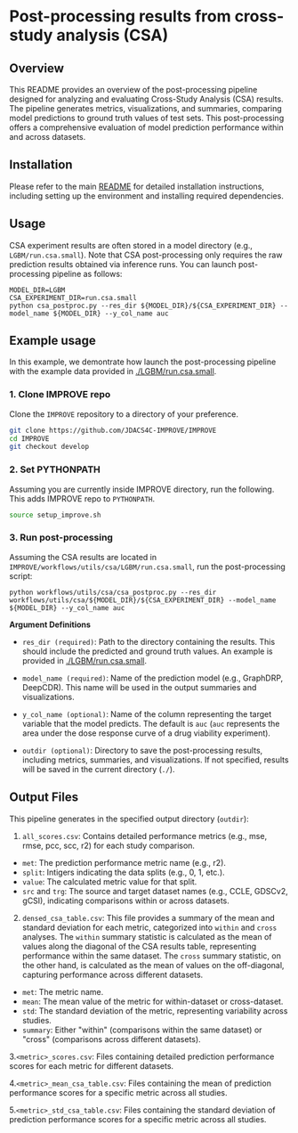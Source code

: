 # Post-processing results from cross-study analysis (CSA)

## Overview

This README provides an overview of the post-processing pipeline designed for analyzing and evaluating Cross-Study Analysis (CSA) results. The pipeline generates metrics, visualizations, and summaries, comparing model predictions to ground truth values of test sets. This post-processing offers a comprehensive evaluation of model prediction performance within and across datasets.

## Installation

Please refer to the main [README](https://github.com/JDACS4C-IMPROVE/IMPROVE/blob/develop/README.md#Installation) for detailed installation instructions, including setting up the environment and installing required dependencies.

## Usage

CSA experiment results are often stored in a model directory (e.g., `LGBM/run.csa.small`). Note that CSA post-processing only requires the raw prediction results obtained via inference runs. You can launch post-processing pipeline as follows:

```
MODEL_DIR=LGBM
CSA_EXPERIMENT_DIR=run.csa.small
python csa_postproc.py --res_dir ${MODEL_DIR}/${CSA_EXPERIMENT_DIR} --model_name ${MODEL_DIR} --y_col_name auc
```

## Example usage

In this example, we demontrate how launch the post-processing pipeline with the example data provided in [./LGBM/run.csa.small](./LGBM/run.csa.small).

### 1. Clone IMPROVE repo
Clone the `IMPROVE` repository to a directory of your preference.

```bash
git clone https://github.com/JDACS4C-IMPROVE/IMPROVE
cd IMPROVE
git checkout develop
```

### 2. Set PYTHONPATH
Assuming you are currently inside IMPROVE directory, run the following. This adds IMPROVE repo to `PYTHONPATH`.

```bash
source setup_improve.sh
```

### 3. Run post-processing
Assuming the CSA results are located in `IMPROVE/workflows/utils/csa/LGBM/run.csa.small`, run the post-processing script:

```
python workflows/utils/csa/csa_postproc.py --res_dir workflows/utils/csa/${MODEL_DIR}/${CSA_EXPERIMENT_DIR} --model_name ${MODEL_DIR} --y_col_name auc
```

**Argument Definitions**
* `res_dir (required)`: Path to the directory containing the results. This should include the predicted and ground truth values. An example is provided in [./LGBM/run.csa.small](./LGBM/run.csa.small).

* `model_name (required)`: Name of the prediction model (e.g., GraphDRP, DeepCDR). This name will be used in the output summaries and visualizations. 

* `y_col_name (optional)`: Name of the column representing the target variable that the model predicts. The default is `auc` (`auc` represents the area under the dose response curve of a drug viability experiment).

* `outdir (optional)`: Directory to save the post-processing results, including metrics, summaries, and visualizations. If not specified, results will be saved in the current directory (`./`).

## Output Files

This pipeline generates in the specified output directory (`outdir`):

1. `all_scores.csv`: Contains detailed performance metrics (e.g., mse, rmse, pcc, scc, r2) for each study comparison.
  - `met`: The prediction performance metric name (e.g., r2).
  - `split`: Intigers indicating the data splits (e.g., 0, 1, etc.).
  - `value`: The calculated metric value for that split.
  - `src` and `trg`: The source and target dataset names (e.g., CCLE, GDSCv2, gCSI), indicating comparisons within or across datasets.

2. `densed_csa_table.csv`: This file provides a summary of the mean and standard deviation for each metric, categorized into `within` and `cross` analyses. The `within` summary statistic is calculated as the mean of values along the diagonal of the CSA results table, representing performance within the same dataset. The `cross` summary statistic, on the other hand, is calculated as the mean of values on the off-diagonal, capturing performance across different datasets.
  - `met`: The metric name.
  - `mean`: The mean value of the metric for within-dataset or cross-dataset.
  - `std`: The standard deviation of the metric, representing variability across studies.
  - `summary`: Either "within" (comparisons within the same dataset) or "cross" (comparisons across different datasets).
 
3.`<metric>_scores.csv`: Files containing detailed prediction performance scores for each metric for different datasets.

4.`<metric>_mean_csa_table.csv`: Files containing the mean of prediction performance scores for a specific metric across all studies.

5.`<metric>_std_csa_table.csv`: Files containing the standard deviation of prediction performance scores for a specific metric across all studies.
